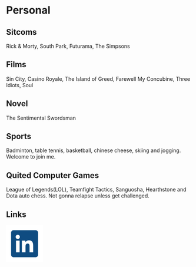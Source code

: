 # Personal


## Sitcoms

Rick & Morty, South Park, Futurama, The Simpsons

## Films
Sin City, Casino Royale, The Island of Greed, Farewell My Concubine, Three Idiots, Soul

## Novel
The Sentimental Swordsman

## Sports

Badminton, table tennis, basketball, chinese cheese, skiing and jogging. Welcome to join me.

## Quited Computer Games

League of Legends(LOL), Teamfight Tactics, Sanguosha, Hearthstone and Dota auto chess. Not gonna relapse unless get challenged.

## Links
[![LinkedIn](./icon/linkedin.svg ":size=30")](https://www.linkedin.com/in/haocheng-xiao-68a044162/)
